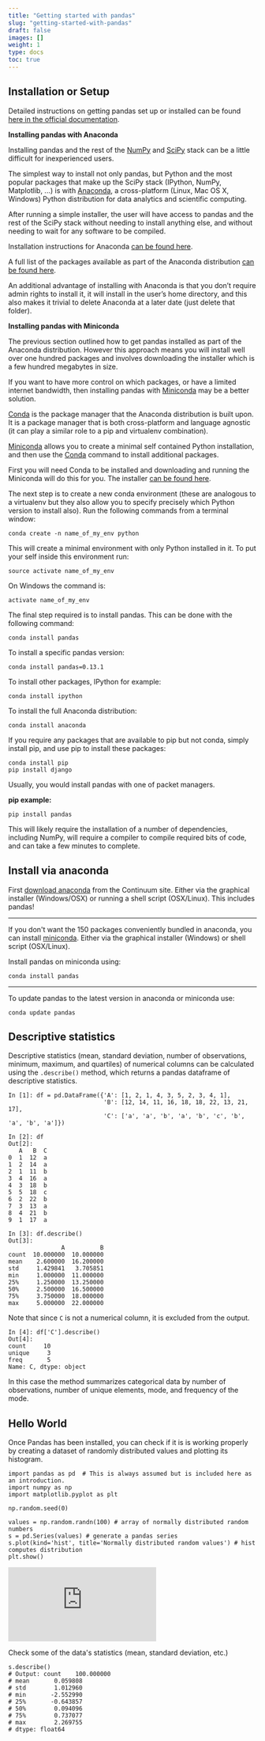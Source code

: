 ```yaml
---
title: "Getting started with pandas"
slug: "getting-started-with-pandas"
draft: false
images: []
weight: 1
type: docs
toc: true
---
```


## Installation or Setup
Detailed instructions on getting pandas set up or installed can be found [here in the official documentation][1].

**Installing pandas with Anaconda**

Installing pandas and the rest of the [NumPy][2] and [SciPy][3] stack can be a little difficult for inexperienced users.

The simplest way to install not only pandas, but Python and the most popular packages that make up the SciPy stack (IPython, NumPy, Matplotlib, ...) is with [Anaconda][4], a cross-platform (Linux, Mac OS X, Windows) Python distribution for data analytics and scientific computing.

After running a simple installer, the user will have access to pandas and the rest of the SciPy stack without needing to install anything else, and without needing to wait for any software to be compiled.

Installation instructions for Anaconda [can be found here][5].

A full list of the packages available as part of the Anaconda distribution [can be found here][6].

An additional advantage of installing with Anaconda is that you don’t require admin rights to install it, it will install in the user’s home directory, and this also makes it trivial to delete Anaconda at a later date (just delete that folder).

**Installing pandas with Miniconda**

The previous section outlined how to get pandas installed as part of the Anaconda distribution. However this approach means you will install well over one hundred packages and involves downloading the installer which is a few hundred megabytes in size.

If you want to have more control on which packages, or have a limited internet bandwidth, then installing pandas with [Miniconda][7] may be a better solution.

[Conda][8] is the package manager that the Anaconda distribution is built upon. It is a package manager that is both cross-platform and language agnostic (it can play a similar role to a pip and virtualenv combination).

[Miniconda][7] allows you to create a minimal self contained Python installation, and then use the [Conda][8] command to install additional packages.

First you will need Conda to be installed and downloading and running the Miniconda will do this for you. The installer [can be found here][7].

The next step is to create a new conda environment (these are analogous to a virtualenv but they also allow you to specify precisely which Python version to install also). Run the following commands from a terminal window:

    conda create -n name_of_my_env python

This will create a minimal environment with only Python installed in it. To put your self inside this environment run:

    source activate name_of_my_env

On Windows the command is:

    activate name_of_my_env

The final step required is to install pandas. This can be done with the following command:

    conda install pandas

To install a specific pandas version:

    conda install pandas=0.13.1

To install other packages, IPython for example:

    conda install ipython

To install the full Anaconda distribution:

    conda install anaconda

If you require any packages that are available to pip but not conda, simply install pip, and use pip to install these packages:

    conda install pip
    pip install django


  [1]: http://pandas.pydata.org/pandas-docs/stable/install.html
  [2]: http://www.numpy.org/
  [3]: http://www.scipy.org/
  [4]: http://docs.continuum.io/anaconda/
  [5]: http://docs.continuum.io/anaconda/install.html
  [6]: http://docs.continuum.io/anaconda/pkg-docs.html
  [7]: http://conda.pydata.org/miniconda.html
  [8]: http://conda.pydata.org/docs/

Usually, you would install pandas with one of packet managers.

**pip example:**

    pip install pandas

This will likely require the installation of a number of dependencies, including NumPy, will require a compiler to compile required bits of code, and can take a few minutes to complete.

## Install via anaconda
First [download anaconda](https://www.continuum.io/downloads) from the Continuum site. Either via the graphical installer (Windows/OSX) or running a shell script (OSX/Linux). This includes pandas!

---

If you don't want the 150 packages conveniently bundled in anaconda, you can install [miniconda](http://conda.pydata.org/miniconda.html). Either via the graphical installer (Windows) or shell script (OSX/Linux).

Install pandas on miniconda using:

    conda install pandas

---

To update pandas to the latest version in anaconda or miniconda use:

    conda update pandas

## Descriptive statistics
Descriptive statistics (mean, standard deviation, number of observations, minimum, maximum, and quartiles) of numerical columns can be calculated using the `.describe()` method, which returns a pandas dataframe of descriptive statistics.

    In [1]: df = pd.DataFrame({'A': [1, 2, 1, 4, 3, 5, 2, 3, 4, 1], 
                               'B': [12, 14, 11, 16, 18, 18, 22, 13, 21, 17], 
                               'C': ['a', 'a', 'b', 'a', 'b', 'c', 'b', 'a', 'b', 'a']})
    
    In [2]: df
    Out[2]: 
       A   B  C
    0  1  12  a
    1  2  14  a
    2  1  11  b
    3  4  16  a
    4  3  18  b
    5  5  18  c
    6  2  22  b
    7  3  13  a
    8  4  21  b
    9  1  17  a

    In [3]: df.describe()
    Out[3]:
                   A          B
    count  10.000000  10.000000
    mean    2.600000  16.200000
    std     1.429841   3.705851
    min     1.000000  11.000000
    25%     1.250000  13.250000
    50%     2.500000  16.500000
    75%     3.750000  18.000000
    max     5.000000  22.000000

Note that since `C` is not a numerical column, it is excluded from the output.

    In [4]: df['C'].describe()
    Out[4]:
    count     10
    unique     3
    freq       5
    Name: C, dtype: object

In this case the method summarizes categorical data by number of observations, number of unique elements, mode, and frequency of the mode.

## Hello World
Once Pandas has been installed, you can check if it is is working properly by creating a dataset of randomly distributed values and plotting its histogram.


    import pandas as pd  # This is always assumed but is included here as an introduction.
    import numpy as np
    import matplotlib.pyplot as plt
    
    np.random.seed(0)
    
    values = np.random.randn(100) # array of normally distributed random numbers
    s = pd.Series(values) # generate a pandas series
    s.plot(kind='hist', title='Normally distributed random values') # hist computes distribution
    plt.show()   


 [![enter image description here][1]][1]

Check some of the data's statistics (mean, standard deviation, etc.)

    s.describe()
    # Output: count    100.000000
    # mean       0.059808
    # std        1.012960
    # min       -2.552990
    # 25%       -0.643857
    # 50%        0.094096
    # 75%        0.737077
    # max        2.269755
    # dtype: float64


  [1]: http://i.stack.imgur.com/EbrKm.jpg


